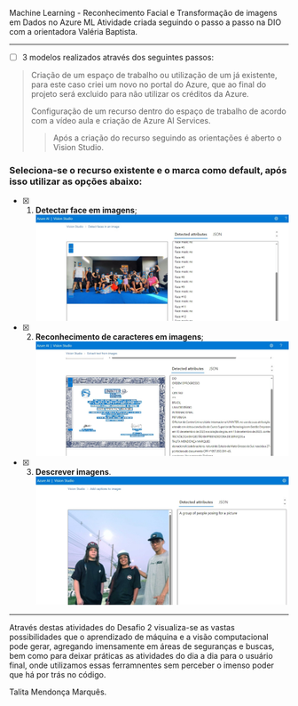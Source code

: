 Machine Learning - Reconhecimento Facial e Transformação de imagens em Dados no Azure ML
Atividade criada seguindo o passo a passo na DIO com a orientadora Valéria Baptista.

***

- [ ] 3 modelos realizados através dos seguintes passos:

>Criação de um espaço de trabalho ou utilização de um já existente, para este caso criei um novo no portal do Azure, que ao final do projeto será excluido para não utilizar os créditos da Azure.
>
>Configuração de um recurso dentro do espaço de trabalho de acordo com a vídeo aula e criação de Azure AI Services.
>
>>Após a criação do recurso seguindo as orientações é aberto o Vision Studio. 

### Seleciona-se o recurso existente e o marca como default, após isso utilizar as opções abaixo:
- [x] 1. **Detectar face em imagens**;
![Grupo de pessoas reunidas em selfie após realizar atividade fisica!](https://github.com/skyzinha-chan/mslearn-vision-ai-900/blob/main/output/reconhecimento%20facial.jpeg)

- [x] 2. **Reconhecimento de caracteres em imagens**;
![Diploma!](https://github.com/skyzinha-chan/mslearn-vision-ai-900/blob/main/output/reconhecimento%20caracteres%20em%20imagem.jpeg)

- [x] 3. **Descrever imagens**.
![Pessoas posando para foto de marca de roupa!](https://github.com/skyzinha-chan/mslearn-vision-ai-900/blob/main/output/descri%C3%A7%C3%A3o%20da%20imagem.jpeg)

***

Através destas atividades do Desafio 2 visualiza-se as vastas possibilidades que o aprendizado de máquina e a visão computacional pode gerar, agregando imensamente em áreas de seguranças e buscas, bem como para deixar 
práticas as atividades do dia a dia para o usuário final, onde utilizamos essas ferramnentes sem perceber o imenso poder que há por trás no código.

Talita Mendonça Marquês.
